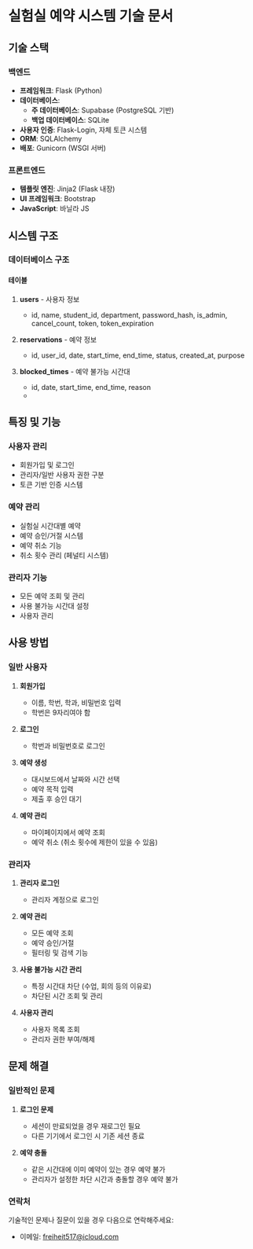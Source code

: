 # 실험실 예약 시스템 기술 문서

## 기술 스택

### 백엔드
- **프레임워크**: Flask (Python)
- **데이터베이스**: 
  - **주 데이터베이스**: Supabase (PostgreSQL 기반)
  - **백업 데이터베이스**: SQLite
- **사용자 인증**: Flask-Login, 자체 토큰 시스템
- **ORM**: SQLAlchemy
- **배포**: Gunicorn (WSGI 서버)

### 프론트엔드
- **템플릿 엔진**: Jinja2 (Flask 내장)
- **UI 프레임워크**: Bootstrap
- **JavaScript**: 바닐라 JS

## 시스템 구조

### 데이터베이스 구조

#### 테이블
1. **users** - 사용자 정보
   - id, name, student_id, department, password_hash, is_admin, cancel_count, token, token_expiration

2. **reservations** - 예약 정보
   - id, user_id, date, start_time, end_time, status, created_at, purpose

3. **blocked_times** - 예약 불가능 시간대
   - id, date, start_time, end_time, reason
   - 

## 특징 및 기능

### 사용자 관리
- 회원가입 및 로그인
- 관리자/일반 사용자 권한 구분
- 토큰 기반 인증 시스템

### 예약 관리
- 실험실 시간대별 예약
- 예약 승인/거절 시스템
- 예약 취소 기능
- 취소 횟수 관리 (페널티 시스템)

### 관리자 기능
- 모든 예약 조회 및 관리
- 사용 불가능 시간대 설정
- 사용자 관리

## 사용 방법

### 일반 사용자

1. **회원가입**
   - 이름, 학번, 학과, 비밀번호 입력
   - 학번은 9자리여야 함

2. **로그인**
   - 학번과 비밀번호로 로그인

3. **예약 생성**
   - 대시보드에서 날짜와 시간 선택
   - 예약 목적 입력
   - 제출 후 승인 대기

4. **예약 관리**
   - 마이페이지에서 예약 조회
   - 예약 취소 (취소 횟수에 제한이 있을 수 있음)

### 관리자

1. **관리자 로그인**
   - 관리자 계정으로 로그인

2. **예약 관리**
   - 모든 예약 조회
   - 예약 승인/거절
   - 필터링 및 검색 기능

3. **사용 불가능 시간 관리**
   - 특정 시간대 차단 (수업, 회의 등의 이유로)
   - 차단된 시간 조회 및 관리

4. **사용자 관리**
   - 사용자 목록 조회
   - 관리자 권한 부여/해제

## 문제 해결

### 일반적인 문제

1. **로그인 문제**
   - 세션이 만료되었을 경우 재로그인 필요
   - 다른 기기에서 로그인 시 기존 세션 종료

2. **예약 충돌**
   - 같은 시간대에 이미 예약이 있는 경우 예약 불가
   - 관리자가 설정한 차단 시간과 충돌할 경우 예약 불가

### 연락처

기술적인 문제나 질문이 있을 경우 다음으로 연락해주세요:
- 이메일: freiheit517@icloud.com